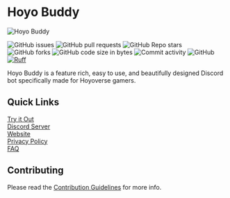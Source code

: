 # Hoyo Buddy

![Hoyo Buddy](https://iili.io/J1JqMSR.png)  

![GitHub issues](https://img.shields.io/github/issues/seriaati/hoyo-buddy)
![GitHub pull requests](https://img.shields.io/github/issues-pr/seriaati/hoyo-buddy)
![GitHub Repo stars](https://img.shields.io/github/stars/seriaati/hoyo-buddy?style=flat)
![GitHub forks](https://img.shields.io/github/forks/seriaati/hoyo-buddy?style=flat)
![GitHub code size in bytes](https://img.shields.io/github/languages/code-size/seriaati/hoyo-buddy)
![Commit activity](https://img.shields.io/github/commit-activity/w/seriaati/hoyo-buddy/main)
![GitHub](https://img.shields.io/github/license/seriaati/hoyo-buddy)
[![Ruff](https://img.shields.io/endpoint?url=https://raw.githubusercontent.com/astral-sh/ruff/main/assets/badge/v2.json)](https://github.com/astral-sh/ruff)

Hoyo Buddy is a feature rich, easy to use, and beautifully designed Discord bot specifically made for Hoyoverse gamers.  

## Quick Links

[Try it Out](https://github.com/seriaati/hoyo-buddy/wiki/Getting-Started)  
[Discord Server](https://dsc.gg/hoyo-buddy)  
[Website](https://hb.seriaati.xyz/)  
[Privacy Policy](<https://github.com/seriaati/hoyo-buddy/blob/main/PRIVACY.md>)  
[FAQ](<https://github.com/seriaati/hoyo-buddy/wiki/Frequently-Asked-Questions>)  

## Contributing

Please read the [Contribution Guidelines](https://github.com/seriaati/hoyo-buddy/blob/main/CONTRIBUTING.md) for more info.
